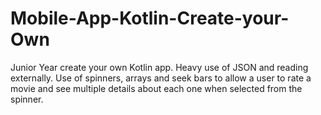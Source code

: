 # Mobile-App-Kotlin-Create-your-Own
Junior Year create your own Kotlin app. Heavy use of JSON and reading externally. Use of spinners, arrays and seek bars to allow a user to rate a movie and see multiple details about each one when selected from the spinner.

